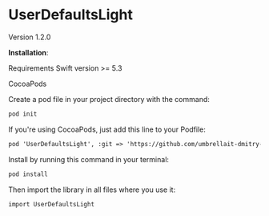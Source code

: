 # UserDefaultsLight

Version 1.2.0

**Installation**: 

Requirements
Swift version >= 5.3

CocoaPods

Сreate a pod file in your project directory with the command:
```html
pod init
```
If you're using CocoaPods, just add this line to your Podfile:
```html
pod 'UserDefaultsLight', :git => 'https://github.com/umbrellait-dmitry-sedov/UserDefaultsLights', :tag => '1.2.0'
```
Install by running this command in your terminal:
```html
pod install
```
Then import the library in all files where you use it:
```html
import UserDefaultsLight
```
